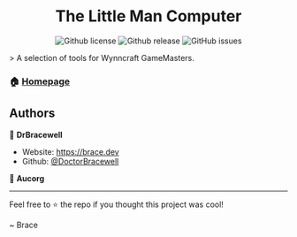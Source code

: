 <div align="center">
  <h1 align="center">The Little Man Computer</h1>
  <p>
    <img alt="Github license" src="https://img.shields.io/github/license/DoctorBracewell/gm?style=for-the-badge">
    <img alt="Github release" src="https://img.shields.io/github/v/release/DoctorBracewell/gm?style=for-the-badge" />
    <img alt="GitHub issues" src="https://img.shields.io/github/issues/DoctorBracewell/gm?style=for-the-badge">
  </p>
</div>
> A selection of tools for Wynncraft GameMasters.

### 🏠 [Homepage](https://brace.dev/gm)

## Authors

👤 **DrBracewell**

- Website: https://brace.dev
- Github: [@DoctorBracewell](https://github.com/DoctorBracewell)

👤 **Aucorg**

---

Feel free to ⭐️ the repo if you thought this project was cool!

~ Brace
